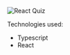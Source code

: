 ![React Quiz](https://callumilett.com/uploads/react-quiz.png)

Technologies used:

- Typescript
- React
